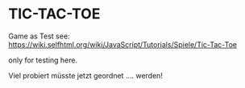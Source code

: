 # TIC-TAC-TOE
Game as Test see: https://wiki.selfhtml.org/wiki/JavaScript/Tutorials/Spiele/Tic-Tac-Toe

only for testing here.

Viel probiert müsste jetzt geordnet .... werden!
